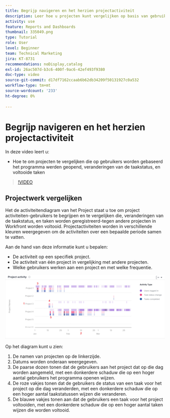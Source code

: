 ```yaml
---
title: Begrijp navigeren en het herzien projectactiviteit
description: Leer hoe u projecten kunt vergelijken op basis van gebruikers die zijn aangemeld, wijzigingen in de taakstatus en taken die zijn voltooid in [!UICONTROL Enhanced analytics] .
activity: use
feature: Reports and Dashboards
thumbnail: 335049.png
type: Tutorial
role: User
level: Beginner
team: Technical Marketing
jira: KT-8731
recommendations: noDisplay,catalog
exl-id: 26ac507d-b3c6-400f-9ac6-42ef493f9380
doc-type: video
source-git-commit: d17df7162ccaab6b62db34209f50131927c0a532
workflow-type: tm+mt
source-wordcount: '233'
ht-degree: 0%

---
```


# Begrijp navigeren en het herzien projectactiviteit

In deze video leert u:

* Hoe te om projecten te vergelijken die op gebruikers worden gebaseerd het programma werden geopend, veranderingen van de taakstatus, en voltooide taken

>[!VIDEO](https://video.tv.adobe.com/v/3437442/?quality=12&learn=on&enablevpops&captions=dut)

## Projectwerk vergelijken

Het de activiteitendiagram van het Project staat u toe om project activiteiten-gebruikers te begrijpen en te vergelijken die, veranderingen van de taakstatus, en taken worden geregistreerd-tegen andere projecten in Workfront worden voltooid. Projectactiviteiten worden in verschillende kleuren weergegeven om de activiteiten over een bepaalde periode samen te vatten.

Aan de hand van deze informatie kunt u bepalen:

* De activiteit op een specifiek project.
* De activiteit van één project in vergelijking met andere projecten.
* Welke gebruikers werken aan een project en met welke frequentie.

![ een beeld dat projectactiviteit met aantallen op gebieden toont die in hieronder kogels worden beschreven ](assets/section-2-5.png)

Op het diagram kunt u zien:

1. De namen van projecten op de linkerzijde.
1. Datums worden onderaan weergegeven.
1. De paarse dozen tonen dat de gebruikers aan het project dat op die dag worden aangemeld, met een donkerdere schaduw die op een hoger aantal gebruikers het programma openen wijzen.
1. De roze vakjes tonen dat de gebruikers de status van een taak voor het project op die dag veranderden, met een donkerdere schaduw die op een hoger aantal taakstatussen wijzen die veranderen.
1. De blauwe vakjes tonen aan dat de gebruikers een taak voor het project voltooiden, met een donkerdere schaduw die op een hoger aantal taken wijzen die worden voltooid.
